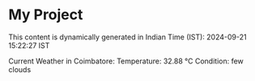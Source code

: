 # My Project

This content is dynamically generated in Indian Time (IST): 2024-09-21 15:22:27 IST


Current Weather in Coimbatore:
Temperature: 32.88 °C
Condition: few clouds
